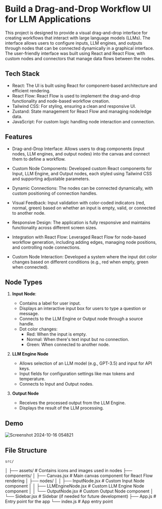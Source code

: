 # Build a Drag-and-Drop Workflow UI for LLM Applications

This project is designed to provide a visual drag-and-drop interface for creating workflows that interact with large language models (LLMs). The interface allows users to configure inputs, LLM engines, and outputs through nodes that can be connected dynamically in a graphical interface. The user-friendly interface was built using React and React Flow, with custom nodes and connectors that manage data flows between the nodes.


## Tech Stack

- React: The UI is built using React for component-based architecture and efficient rendering.
- React Flow: React Flow is used to implement the drag-and-drop functionality and node-based workflow creation.
- Tailwind CSS: For styling, ensuring a clean and responsive UI.
- Zustand: State management for React Flow and managing node/edge data.
- JavaScript: For custom logic handling node interaction and connection.


## Features

 
- Drag-and-Drop Interface: Allows users to drag components (input nodes, LLM engines, and output nodes) into the canvas and connect them to define a workflow.

- Custom Node Components: Developed custom React components for Input, LLM Engine, and Output nodes, each styled using Tailwind CSS and supporting adjustable parameters.

- Dynamic Connections: The nodes can be connected dynamically, with custom positioning of connection handles.

- Visual Feedback: Input validation with color-coded indicators (red, normal, green) based on whether an input is empty, valid, or connected to another node.

- Responsive Design: The application is fully responsive and maintains functionality across different screen sizes.

- Integration with React Flow: Leveraged React Flow for node-based workflow generation, including adding edges, managing node positions, and controlling node connections.

- Custom Node Interaction: Developed a system where the input dot color changes based on different conditions (e.g., red when empty, green when connected).


## Node Types

1. **Input Node**:
   - Contains a label for user input.
   - Displays an interactive input box for users to type a question or message.
   - Connects to the LLM Engine or Output node through a source handle.
   - Dot color changes:
        - Red: When the input is empty.
        - Normal: When there's text input but no connection.
        - Green: When connected to another node.

2. **LLM Engine Node**
    - Allows selection of an LLM model (e.g., GPT-3.5) and input for API keys.
    - Input fields for configuration settings like max tokens and temperature.
    - Connects to Input and Output nodes.

3. **Output Node**
    - Receives the processed output from the LLM Engine.
    - Displays the result of the LLM processing.


## Demo

![Screenshot 2024-10-16 054821](https://github.com/user-attachments/assets/76e7a5fa-1529-4766-85e3-fdcc47cae4fa)


## File Structure

    src/
│
├── assets/                     # Contains icons and images used in nodes
├── components/
│   ├── Canvas.jsx              # Main canvas component for React Flow rendering
│   ├── nodes/
│   │   ├── InputNode.jsx       # Custom Input Node component
│   │   ├── LLMEngineNode.jsx   # Custom LLM Engine Node component
│   │   └── OutputNode.jsx      # Custom Output Node component
│   └── Sidebar.jsx             # Sidebar (if needed for future development)
├── App.js                      # Entry point for the app
└── index.js                    # App entry point


